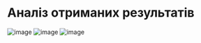 # Аналіз отриманих результатів

![image](https://github.com/zerorchik/CV_6_labs/assets/103893849/110c499a-3463-4532-a496-2d72a7c14a43)
![image](https://github.com/zerorchik/CV_6_labs/assets/103893849/6c84b716-9e5c-4147-a28b-6b81c9f12a6f)
![image](https://github.com/zerorchik/CV_6_labs/assets/103893849/befc158c-cf9a-4cb0-ab4e-cc9078f52b17)
